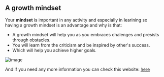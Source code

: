 ## A growth mindset

Your **mindset** is important in any activity and especially in learining so having a growth mindset is an advantage and why is that: 
- A growth mindset will help you as you embraces chalenges and presists through obstacles. 
- You will learn from the criticism and be inspired by other's success. 
- Which will help you achieve higher goals. 

![image](https://3kllhk1ibq34qk6sp3bhtox1-wpengine.netdna-ssl.com/wp-content/uploads/NewGrowthMindset2.png)

And if you need any more information you can check this website: [here](https://www.atlassian.com/blog/inside-atlassian/growth-mindset)